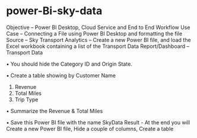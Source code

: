 # power-Bi-sky-data

Objective – Power BI Desktop, Cloud Service and End to End Workflow 
Use Case – Connecting a File using Power BI Desktop and formatting the file 
Source – Sky Transport
Analytics – Create a new Power BI file, and load the Excel workbook 
containing a list of the Transport Data
Report/Dashboard – Transport Data

• You should hide the Category ID and Origin State.

• Create a table showing by Customer Name

1. Revenue
2. Total Miles
3. Trip Type

• Summarize the Revenue & Total Miles

• Save this Power BI file with the name SkyData
Result - At the end you will Create a new Power BI file, Hide a couple of 
columns, Create a table
